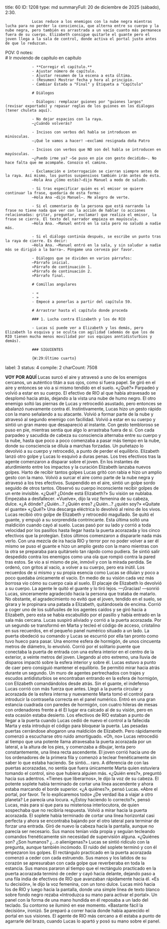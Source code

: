 title:          60
ID:             1208
type:           md
summaryFull:    20 de diciembre de 2025 (sábado), 2:30.
                
                Lucas reduce a los enemigos con la nube negra mientras lucha para no perder la consciencia, que alterna entre su cuerpo y la nube negra, pero también es arrastrada a un vacío cuanto más permanece fuera de su cuerpo. Elizabeth consigue quitarle el guante pero el joven llega a la sala de control, donde activa el portal justo antes de que lo reduzcan.
POV:            0
notes:          
                # Ir moviendo de capítulo en capítulo
                
                - **Corregir el capítulo.**
                - Ajustar número de capítulo.
                - Ajustar resumen de la escena a esta última.
                - (Resumen) Mostrar fecha y hora al principio.
                - Cambiar Estado a "Final" y Etiqueta a "Capítulo"
                
                # Diálogos
                
                - Diálogos: remplazar guiones por "guiones largos" (revisar exportado) y repasar reglas de los guiones en los diálogos (tener chuleta aquí).
                
                - No dejar espacios con la raya.
                —¿Cuándo volverás?
                
                - Incisos con verbos del habla se introducen en minúsculas.
                —¡Qué le vamos a hacer! —exclamó resignada doña Patro
                
                - Incisos con verbos que NO son del habla se introducen en mayúsculas.
                —¿Puedo irme ya? —Se puso en pie con gesto decidido—. No hace falta que me acompañe. Conozco el camino.
                
                - Exclamación e interrogación se cierran siempre antes de la raya. Así mismo, los puntos suspensivos también irán antes de ésta.
                —Hola Ana ¿Cómo estás?—dijo Manuel a modo de saludo.
                
                - Si tras especificar quién es el emisor se quiere continuar la frase, quedaría de esta forma:
                —Hola Ana —dijo Manuel—. Me alegro de verte.
                
                - Si el comentario de la persona que está narrando la frase no tiene nada que ver con la acción de hablar (o acciones relacionadas: gritar, preguntar, exclamar) que realiza el emisor, la frase se cierra. El texto del narrador empieza en mayúscula.
                —Hola Ana. —Manuel entró en la sala pero no saludó a nadie más.
                
                - Si el diálogo continúa después, se escribe un punto tras la raya de cierre. Es decir:
                —Hola Ana. —Manuel entró en la sala, y sin saludar a nadie más se dirigió a la barra—. Póngame una cerveza por favor.
                
                - Diálogos que se dividen en varios párrafos:
                —Párrafo inicial.
                »Párrafo de continuación 1.
                »Párrafo de continuación 2.
                »Párrafo final.
                
                # Comillas angulares
                
                - «
                - »
                - Empecé a ponerlas a partir del capítulo 59.
                
                # Arrastrar hasta el capítulo donde proceda
                
                ### 1. Lucha contra Elizabeth y los de RIO
                
                - Lucas sí puede ver a Elizabeth y los demás, pero Elizabeth lo esquiva y se oculta con agilidad (además de que los de RIO tienen mucha menos movilidad por sus equipos anntidisturbios y demás).
                
                ### SIGUIENTES
                
                {W:29:Último cuarto}
                
label:          3
status:         4
compile:        2
charCount:      7508



**VOY POR AQUÍ**
Lucas surcó el aire y atravesó a uno de los enemigos cercanos, un auténtico titán a sus ojos, como si fuera papel.
Se giró en el aire y entonces se vio a si mismo tendido en el suelo.
«¿Qué?»
Parpadeó y volvió a estar en su cuerpo. El efectivo de RIO al que había atravesado se desplomó hacia atrás, dejando a la vista una nube de humo negro.
El otro enemigo soltó las piernas de Lucas y retrocedió asustado, pero entonces se abalanzó nuevamente contra él.
Instintivamente, Lucas hizo un gesto rápido con la mano señalando a su atacante. Volvió a formar parte de la nube y atravesó al segundo enemigo con facilidad.
Volvió a estar en su cuerpo y sintió un gran mareo que desapareció al instante.
Con gesto tembloroso se puso en pie, mientras sentía que algo lo arrastraba fuera de si. Con cada parpadeo y sacudida de cabeza su consciencia alternaba entre su cuerpo y la nube, hasta que poco a poco comenzaba a pasar más tiempo en la nube, donde su consciencia se diluía  a marchas forzadas.
Un puñetazo lo devolvió a su cuerpo y retrocedió, a punto de perder el equilibrio.
Elizabeth lanzó otro golpe y Lucas lo esquivó a duras penas. Los tres efectivos tras la agente comenzaron a disparar sobre el joven. En los instantes de aturdimiento entre los impactos y la curación Elizabeth lanzaba nuevos golpes.
Harto de recibir tantos golpes Lucas gritó con rabia e hizo un amplio gesto con la mano. Volvió a surcar el aire como parte de la nube negra y atravesó a los tres efectivos.
Suspendido en el aire, sintió un golpe sordo seguido de otros tantos. Observó su cuerpo inconsciente recibir golpes de un ente invisible.
«¿Qué? ¿Dónde está Elizabeth?»
Su visión se nublaba. Empezaba a desfallecer. 
«Vuelve», dijo la voz femenina de su cabeza, dulce.
«¿A dónde? ¿Quién...? ¿Quién eres? ¿Quién...? ¿quién soy?»
«Quítate el guante»
«¿Qué?»
Una descarga eléctrica lo devolvió al reino de los vivos. Lucas recibió otro golpe de Elizabeth y retrocedió magullado.
Se quitó el guante, y empujó a su sorprendida contrincante. Esta última soltó una maldición cuando cayó al suelo.
Lucas pasó por su lado y corrió a toda velocidad por los pasillos hasta llegar hasta la puerta acorazada y los cinco efectivos que la protegían. Estos últimos  comenzaron a dispararle nada más verlo.
Con una mezcla de ira hacia RIO y terror por no poder volver a ser él mismo se puso el guante e hizo un amplio gesto con la mano mientras con la otra se preparaba para quitárselo tan rápido como pudiera.
Se sintió salir despedido contra los enemigos como una ola que rompió contra la pared tras estos.
Se vio a si mismo de pie, inmóvil y con la mirada perdida. Se ordenó, con gritos al vacío, a volver a su cuerpo, pero era inútil.
Los recuerdos de si mismo y su propia esencia como Lucas se diluían y poco a poco quedaba únicamente el vacío.
En medio de su visión cada vez más borrosa vio cómo su cuerpo caía al suelo.
El placaje de Elizabeth lo devolvió a su cuerpo. La agente le quitó el guante y lo tiró lejos.
—¡Gracias! —sonrió Lucas, sinceramente agradecido hacia la persona que trataba de matarlo.
No obstante, el agradecimiento no evitó que el joven, tendido en el suelo, se girara y le propinara una patada a Elizabeth, quitándosela de encima.
Corrió a coger uno de los subfusiles de los agentes caídos y se giró hacia a Elizabeth, pero esta se había escabullido por el pasillo y había entrado en la sala más cercana.
Lucas suspiró aliviado y corrió a la puerta acorazada. Por un segundo se transformó en Marta y tecleó el código de acceso, cristalino en sus recuerdos, en el pequeño panel numérico situado a un lado.
La puerta obedeció su comando y Lucas se escurrió por ella tan pronto como tuvo hueco para pasar.
Una enorme esfera de hormigón, de unos cincuenta metros de diámetro, lo envolvió. Corrió por el solitario puente que conectaba la puerta de entrada con una esfera interior en el centro de la exterior, a veinte metros del joven.
Llegando al otro extremo, una lluvia de disparos impactó sobre la esfera interior y sobre él.
Lucas estuvo a punto de caer pero consiguió mantener el equilibrio. Se permitió mirar hacia atrás durante un segundo.
Un muro de agentes pertrechados con trajes y escudos antidisturbios se encontraban entrando en la esfera de hormigón, con Elizabeth comandándolos desde atrás.
Sin el guante, el indefenso Lucas corrió con más fuerza que antes. Llegó a la puerta circular y acorazada de la esfera interna y nuevamente Marta tomó el control para introducir la contraseña correcta en el panel numérico.
Entró en una gran estancia cuadrada con paredes de hormigón, con cuatro hileras de mesas con ordenadores frente a él
El lugar era calcado al de su visión, pero en esta ocasión estaba desierto.
Los efectivos de RIO estaban a punto de llegar a la puerta cuando Lucas cedió de nuevo el control a la fallecida Marta y esta introdujo el código para bloquear la puerta.
Las pesadas puertas cerrándose ahogaron una maldición de Elizabeth. Pero rápidamente comenzó a escucharse otro ruido amortiguado.
«Oh, no»
Lucas retrocedió al tiempo que una potente llama atravesaba la puerta acorazada por un lateral, a la altura de los pies, y comenzaba a dibujar, lenta pero constantemente, una línea recta ascendente.
El joven corrió hacia uno de los ordenadores de la primera fila y comenzó a teclear frenéticamente sin saber lo que estaba haciendo. 
Se sintió... raro. A diferencia de con las puertas acorazadas, no sentía que fuera únicamente Marta quien estuviera tomando el control, sino que hubiera alguien más.
«¿Quién eres?», preguntó hacia sus adentros.
«Tienes que liberarnos», le dijo la voz de su cabeza.
El potente soplete había terminado de cortar una línea ascendente y ahora estaba marcando el borde superior.
«¿A quiénes?», pensó Lucas.
«Abre el portal, por favor. Te lo explicaremos todo»
¿De verdad iba a viajar a otro planeta? Le parecía una locura.
«¿Estoy haciendo lo correcto?», pensó Lucas, más para sí que para su misteriosa interlocutora, de quien sospechaba que no recibiría respuesta.
Volvió a mirar hacia la puerta acorazada. El soplete había terminado de cortar una línea horizontal casi perfecta y ahora se encontraba bajando por el otro lateral para terminar de forzar una entrada.
Giró de nuevo la cabeza hacia la pantalla, aunque no parecía ser necesario. Sus manos tenían vida propia y seguían tecleando comandos frenéticamente sin necesidad de supervisión alguna.
«¿Quiénes son? ¿Son humanos? ¿...o alienígenas?»
Lucas se sintió ridículo con la pregunta, aunque también incómodo.
El ruido del soplete terminó y con él empezaron los golpes. El rectángulo practicado en la puerta acorazada comenzó a ceder con cada estruendo.
Sus manos y los latidos de su corazón se apresuraban con cada golpe que reverberaba en toda la estancia.
Sus manos pararon al tiempo que el rectángulo practicado en la puerta acorazada terminó de ceder y cayó hacia delante, dejando paso a una fila india de efectivos de RIO que avanzaban rápidamente hacia él.
«Es tu decisión», le dijo la voz femenina, con un tono dulce.
Lucas miró hacia los de RIO y luego hacia la pantalla, donde una simple línea de texto blanco sobre fondo negro rezaba «Introduzca su mano para activar el portal».
Un panel con la forma de una mano hundida en él reposaba a un lado del teclado. Su contorno se iluminó en ese momento.
«Bastante fácil la decisión», ironizó.
Se preparó a correr hacia donde había aparecido el portal en sus visiones.
El agente de RIO más cercano a él estaba a punto de agarrarle del brazo, cuando Lucas lo apartó y posó su mano sobre el panel.